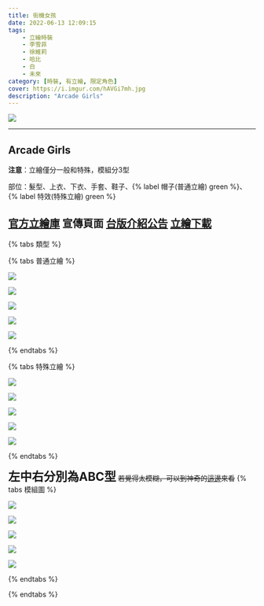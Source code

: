 ```yaml
---
title: 街機女孩
date: 2022-06-13 12:09:15
tags:
    - 立繪時裝
    - 李雪菲
    - 徐維莉
    - 哈比
    - 白
    - 未來
category: [時裝, 有立繪, 限定角色]
cover: https://i.imgur.com/hAVGi7mh.jpg
description: "Arcade Girls"
---
```


![](https://file.nexon.com/NxFile/download/FileDownloader.aspx?oidFile=4692794796480144649)

---
## Arcade Girls

**注意**：立繪僅分一般和特殊，模組分3型

部位：髮型、上衣、下衣、手套、鞋子、{% label 帽子(普通立繪) green %}、{% label 特效(特殊立繪) green %}

[官方立繪庫](https://www.naddic.co.kr/ko/game/cls/fansitekit)
宣傳頁面
[台版介紹公告](http://cls.mangot5.com/game/cls/news/detail?contentNo=49771)
[立繪下載](https://closers.vod.nexoncdn.co.kr/site/fansitekit/Closers_FansiteKit_Arcade_210520_500777.zip)
---

{% tabs 類型 %}
<!-- tab 普通角色立繪-->
{% tabs 普通立繪 %}
<!-- tab 李雪菲(Seulbi)-->
[![](https://i.imgur.com/MsdiuYwh.jpg)](https://i.imgur.com/MsdiuYw.jpg)
<!-- endtab -->
<!-- tab 徐維莉(Yuri)-->
[![](https://i.imgur.com/iEyE7Swh.jpg)](https://i.imgur.com/iEyE7Sw.jpg)
<!-- endtab -->
<!-- tab 哈比(Harpy)-->
[![](https://i.imgur.com/hImiqqMh.jpg)](https://i.imgur.com/hImiqqM.jpg)
<!-- endtab -->
<!-- tab 白(Bai)-->
[![](https://i.imgur.com/Y5f6q26h.jpg)](https://i.imgur.com/Y5f6q26.jpg)
<!-- endtab -->
<!-- tab 未來(Mirae)-->
[![](https://i.imgur.com/cSPBZXHh.jpg)](https://i.imgur.com/cSPBZXH.jpg)
<!-- endtab -->
{% endtabs %}
<!-- endtab -->

<!-- tab 特殊角色立繪-->
{% tabs 特殊立繪 %}
<!-- tab 李雪菲(Seulbi)-->
[![](https://i.imgur.com/pfOb8dBh.jpg)](https://i.imgur.com/pfOb8dB.jpg)
<!-- endtab -->
<!-- tab 徐維莉(Yuri)-->
[![](https://i.imgur.com/85Vw87Wh.jpg)](https://i.imgur.com/85Vw87W.jpg)
<!-- endtab -->
<!-- tab 哈比(Harpy)-->
[![](https://i.imgur.com/LfkE1BEh.jpg)](https://i.imgur.com/LfkE1BE.jpg)
<!-- endtab -->
<!-- tab 白(Bai)-->
[![](https://i.imgur.com/vg49lGDh.jpg)](https://i.imgur.com/vg49lGD.jpg)
<!-- endtab -->
<!-- tab 未來(Mirae)-->
[![](https://i.imgur.com/bZlGxhwh.jpg)](https://i.imgur.com/bZlGxhw.jpg)
<!-- endtab -->
{% endtabs %}
<!-- endtab -->

<!-- tab 模組-->
**<font size=5>左中右分別為ABC型</font>**
~~若覺得太模糊，可以到神奇的[這邊](https://union.codeclosers.to/index.php?/topic/395-gacha-arcade-girls-spring-fairy/)來看~~
{% tabs 模組圖 %}
<!-- tab 李雪菲(Seulbi)-->
![](https://i.imgur.com/9yuqydu.png)
<!-- endtab -->
<!-- tab 徐維莉(Yuri)-->
![](https://i.imgur.com/9KTG9pn.png)
<!-- endtab -->
<!-- tab 哈比(Harpy)-->
![](https://i.imgur.com/doe8NXP.png)
<!-- endtab -->
<!-- tab 白(Bai)-->
![](https://i.imgur.com/cB0xBHt.png)
<!-- endtab -->
<!-- tab 未來(Mirae)-->
![](https://i.imgur.com/ibFzkod.png)
<!-- endtab -->
{% endtabs %}
<!-- endtab -->

{% endtabs %}